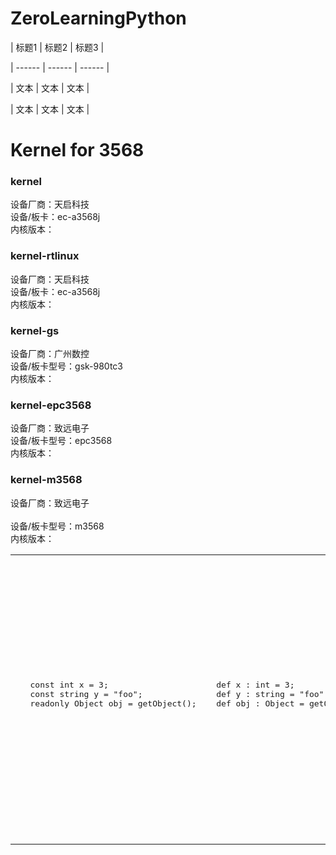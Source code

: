 # ZeroLearningPython


| 标题1 | 标题2 | 标题3 |

| ------ | ------ | ------ |

| 文本 | 文本 | 文本 |

| 文本 | 文本 | 文本 |


<table>
<tr>
<td>
   <pre lang="csharp">
   const int x = 3;
   const string y = "foo";
   readonly Object obj = getObject();
   </pre>
</td>
<td>
  <pre lang="nemerle">
  def x : int = 3;
  def y : string = "foo";
  def obj : Object = getObject();
  </pre>
</td>
<td>
  Variables defined with <code>def</code> cannot be changed once defined. This is similar to <code>readonly</code> or <code>const</code> in C# or <code>final</code> in Java. Most variables in Nemerle aren't explicitly typed like this.
</td>
</tr>

# Kernel for 3568
### kernel
设备厂商：天启科技<br>
设备/板卡：ec-a3568j<br>
内核版本：<br>
### kernel-rtlinux
设备厂商：天启科技<br>
设备/板卡：ec-a3568j<br>
内核版本：<br>
### kernel-gs
设备厂商：广州数控<br>
设备/板卡型号：gsk-980tc3<br>
内核版本：<br>
### kernel-epc3568
设备厂商：致远电子<br>
设备/板卡型号：epc3568<br>
内核版本：<br>
### kernel-m3568
设备厂商：致远电子<br><br>
设备/板卡型号：m3568<br>
内核版本：<br>
